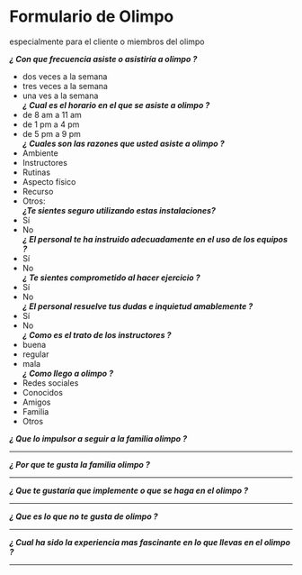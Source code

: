 # Formulario de Olimpo

especialmente para el cliente o miembros del olimpo

***¿ Con que frecuencia asiste o asistiría a olimpo ?***
* dos veces a la semana
* tres veces a la semana
* una ves a la semana<br>
***¿ Cual es el horario en el que se asiste a olimpo ?***
* de 8 am a 11 am
* de 1 pm a 4 pm
* de 5 pm a 9 pm<br>
***¿ Cuales son las razones que usted asiste a olimpo ?***
* Ambiente
* Instructores
* Rutinas
* Aspecto físico
* Recurso
* Otros:<br>
***¿Te sientes seguro utilizando estas instalaciones?***
* Sí
* No<br>
***¿ El personal te ha instruido adecuadamente en el uso de los equipos ?***
* Sí
* No<br>
***¿ Te sientes comprometido al hacer ejercicio ?***
* Sí
* No<br>
***¿ El personal resuelve tus dudas e inquietud amablemente ?***
* Sí
* No<br>
***¿ Como es el trato de los instructores ?***
* buena
* regular
* mala<br>
***¿ Como llego a olimpo ?***
* Redes sociales
* Conocidos
* Amigos
* Familia
* Otros<br>

***¿ Que lo impulsor a seguir a la familia olimpo ?***

____________________________________________________________________________

***¿ Por que te gusta la familia olimpo ?***

____________________________________________________________________________

***¿ Que te gustaría que implemente o que se haga en el olimpo ?***

_____________________________________________________________________________

***¿ Que es lo que no te gusta de olimpo ?***

_____________________________________________________________________________

***¿ Cual ha sido la experiencia mas fascinante en lo que llevas en el olimpo ?***

_____________________________________________________________________________
